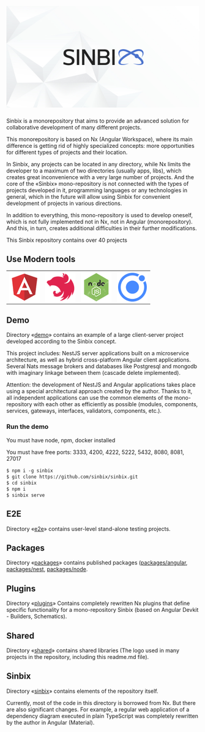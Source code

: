 # <img src="/shared/public/logo/logo-preview.jpeg" alt="Sinbix">

Sinbix is ​​a monorepository that aims to provide an advanced solution for collaborative development of many different projects.

This monorepository is based on Nx (Angular Workspace), where its main difference is getting rid of highly specialized concepts: more opportunities for different types of projects and their location.

In Sinbix, any projects can be located in any directory, while Nx limits the developer to a maximum of two directories (usually apps, libs), which creates great inconvenience with a very large number of projects. And the core of the «Sinbix» mono-repository is not connected with the types of projects developed in it, programming languages ​​or any technologies in general, which in the future will allow using Sinbix for convenient development of projects in various directions.

In addition to everything, this mono-repository is used to develop oneself, which is not fully implemented not in Nx, not in Angular (monorepository). And this, in turn, creates additional difficulties in their further modifications.

This Sinbix repository contains over 40 projects

## Use Modern tools

<table style="text-align:center;">
<tr>
<td>
<a href="https://angular.io/" target="_blank">
<img src="/shared/public/tools/angular.png" width="80" valign="middle" />
</a> 
</td>
<td>
<a href="https://nestjs.com/" target="_blank">
<img src="/shared/public/tools/nest.png" width="80" valign="middle" />
</a> 
</td>
<td>
<a href="https://nodejs.org/" target="_blank">
<img src="/shared/public/tools/nodejs.png" width="80" valign="middle" />
</a> 
</td>
<td>
<a href="https://ionicframework.com/" target="_blank">
<img src="/shared/public/tools/ionic.png" width="80" valign="middle" />
</a> 
</td>
</tr>
</table>

## Demo

Directory «[demo](demo)» сontains an example of a large client-server project developed according to the Sinbix concept.

This project includes: NestJS server applications built on a microservice architecture, as well as hybrid cross-platform Angular client applications. Several Nats message brokers and databases like Postgresql and mongodb with imaginary linkage between them (сascade delete implemented).

Attention: the development of NestJS and Angular applications takes place using a special architectural approach created by the author. Thanks to it, all independent applications can use the common elements of the mono-repository with each other as efficiently as possible (modules, components, services, gateways, interfaces, validators, components, etc.).

### Run the demo

You must have node, npm, docker installed

You must have free ports: 3333, 4200, 4222, 5222, 5432, 8080, 8081, 27017

```
$ npm i -g sinbix
$ git clone https://github.com/sinbix/sinbix.git
$ cd sinbix
$ npm i
$ sinbix serve
```

## E2E

Directory «[e2e](e2e)» contains user-level stand-alone testing projects.

## Packages

Directory «[packages](packages)» contains published packages ([packages/angular](Angular), [packages/nest](NestJS), [packages/node](Node).

## Plugins

Directory «[plugins](plugins)» Contains completely rewritten Nx plugins that define specific functionality for a mono-repository Sinbix (based on Angular Devkit - Builders, Schematics).

## Shared

Directory «[shared](shared)» contains shared libraries (The logo used in many projects in the repository, including this readme.md file).

## Sinbix

Directory «[sinbix](sinbix)» contains elements of the repository itself.

Currently, most of the code in this directory is borrowed from Nx. But there are also significant changes. For example, a regular web application of a dependency diagram executed in plain TypeScript was completely rewritten by the author in Angular (Material).
